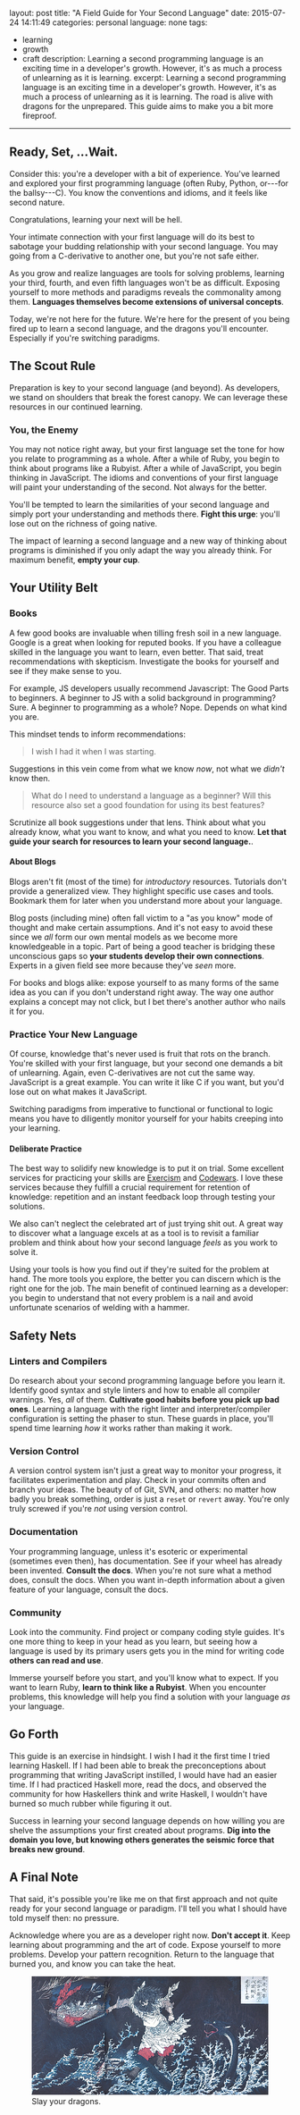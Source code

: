 layout: post
title: "A Field Guide for Your Second Language"
date: 2015-07-24 14:11:49
categories: personal
language: none
tags:
  - learning
  - growth
  - craft
description: Learning a second programming language is an exciting time in a developer's growth. However, it's as much a process of unlearning as it is learning.
excerpt: Learning a second programming language is an exciting time in a developer's growth. However, it's as much a process of unlearning as it is learning. The road is alive with dragons for the unprepared. This guide aims to make you a bit more fireproof.
---

<!-- toc -->

## Ready, Set, ...Wait.

Consider this: you're a developer with a bit of experience. You've learned and explored your first programming language (often Ruby, Python, or---for the ballsy---C). You know the conventions and idioms, and it feels like second nature.

Congratulations, learning your next will be hell.

Your intimate connection with your first language will do its best to sabotage your budding relationship with your second language. You may going from a C-derivative to another one, but you're not safe either.

As you grow and realize languages are tools for solving problems, learning your third, fourth, and even fifth languages won't be as difficult. Exposing yourself to more methods and paradigms reveals the commonality among them. **Languages themselves become extensions of universal concepts**.

Today, we're not here for the future. We're here for the present of you being fired up to learn a second language, and the dragons you'll encounter. Especially if you're switching paradigms.

## The Scout Rule

Preparation is key to your second language (and beyond). As developers, we stand on shoulders that break the forest canopy. We can leverage these resources in our continued learning.

### You, the Enemy

You may not notice right away, but your first language set the tone for how you relate to programming as a whole. After a while of Ruby, you begin to think about programs like a Rubyist. After a while of JavaScript, you begin thinking in JavaScript. The idioms and conventions of your first language will paint your understanding of the second. Not always for the better.

You'll be tempted to learn the similarities of your second language and simply port your understanding and methods there. **Fight this urge**: you'll lose out on the richness of going native.

The impact of learning a second language and a new way of thinking about programs is diminished if you only adapt the way you already think. For maximum benefit, **empty your cup**.

## Your Utility Belt

### Books

A few good books are invaluable when tilling fresh soil in a new language. Google is a great when looking for reputed books. If you have a colleague skilled in the language you want to learn, even better. That said, treat recommendations with skepticism. Investigate the books for yourself and see if they make sense to you.

<div class="post-body__note">
  For example, JS developers usually recommend Javascript: The Good Parts to beginners. A beginner to JS with a solid background in programming? Sure. A beginner to programming as a whole? Nope. Depends on what kind you are.
</div>

This mindset tends to inform recommendations:

> I wish I had it when I was starting.

Suggestions in this vein come from what we know *now*, not what we *didn't* know then.

> What do I need to understand a language as a beginner? Will this resource also set a good foundation for using its best features?

Scrutinize all book suggestions under that lens. Think about what you already know, what you want to know, and what you need to know. **Let that guide your search for resources to learn your second language.**.

#### About Blogs

Blogs aren't fit (most of the time) for *introductory* resources. Tutorials don't provide a generalized view. They highlight specific use cases and tools. Bookmark them for later when you understand more about your language.

Blog posts (including mine) often fall victim to a "as you know" mode of thought and make certain assumptions. And it's not easy to avoid these since we *all* form our own mental models as we become more knowledgeable in a topic. Part of being a good teacher is bridging these unconscious gaps so **your students develop their own connections**. Experts in a given field see more because they've *seen* more.

For books and blogs alike: expose yourself to as many forms of the same idea as you can if you don't understand right away. The way one author explains a concept may not click, but I bet there's another author who nails it for you.

### Practice Your New Language

Of course, knowledge that's never used is fruit that rots on the branch. You're skilled with your first language, but your second one demands a bit of unlearning. Again, even C-derivatives are not cut the same way. JavaScript is a great example. You can write it like C if you want, but you'd lose out on what makes it JavaScript.

Switching paradigms from imperative to functional or functional to logic means you have to diligently monitor yourself for your habits creeping into your learning.

#### Deliberate Practice

The best way to solidify new knowledge is to put it on trial. Some excellent services for practicing your skills are [Exercism][exercism] and [Codewars][codewars]. I love these services because they fulfill a crucial requirement for retention of knowledge: repetition and an instant feedback loop through testing your solutions.

We also can't neglect the celebrated art of just trying shit out. A great way to discover what a language excels at as a tool is to revisit a familiar problem and think about how your second language *feels* as you work to solve it.

Using your tools is how you find out if they're suited for the problem at hand. The more tools you explore, the better you can discern which is the right one for the job. The main benefit of continued learning as a developer: you begin to understand that not every problem is a nail and avoid unfortunate scenarios of welding with a hammer.

## Safety Nets

### Linters and Compilers

Do research about your second programming language before you learn it. Identify good syntax and style linters and how to enable all compiler warnings. Yes, *all* of them. **Cultivate good habits before you pick up bad ones**. Learning a language with the right linter and interpreter/compiler configuration is setting the phaser to stun. These guards in place, you'll spend time learning *how* it works rather than making it work.

### Version Control

A version control system isn't just a great way to monitor your progress, it facilitates experimentation and play. Check in your commits often and branch your ideas. The beauty of of Git, SVN, and others: no matter how badly you break something, order is just a `reset` or `revert` away. You're only truly screwed if you're *not* using version control.

### Documentation

Your programming language, unless it's esoteric or experimental (sometimes even then), has documentation. See if your wheel has already been invented. **Consult the docs**. When you're not sure what a method does, consult the docs. When you want in-depth information about a given feature of your language, consult the docs.

### Community

Look into the community. Find project or company coding style guides. It's one more thing to keep in your head as you learn, but seeing how a language is used by its primary users gets you in the mind for writing code **others can read and use**.

Immerse yourself before you start, and you'll know what to expect. If you want to learn Ruby, **learn to think like a Rubyist**. When you encounter problems, this knowledge will help you find a solution with your language *as* your language.

## Go Forth

This guide is an exercise in hindsight. I wish I had it the first time I tried learning Haskell. If I had been able to break the preconceptions about programming that writing JavaScript instilled, I would have had an easier time. If I had practiced Haskell more, read the docs, and observed the community for how Haskellers think and write Haskell, I wouldn't have burned so much rubber while figuring it out.

Success in learning your second language depends on how willing you are shelve the assumptions your first created about programs. **Dig into the domain you love, but knowing others generates the seismic force that breaks new ground**.

## A Final Note

That said, it's possible you're like me on that first approach and not quite ready for your second language or paradigm. I'll tell you what I should have told myself then: no pressure.

Acknowledge where you are as a developer right now. **Don't accept it**. Keep learning about programming and the art of code. Expose yourself to more problems. Develop your pattern recognition. Return to the language that burned you, and know you can take the heat.

<figure>
  <img src="/post-images/susanoo-no-mikoto-and-orochi.jpg" alt="Susanoo-no-Mikoto Fighting Orochi">
  <figcaption>Slay your dragons.</figcaption>
</figure>

[exercism]: http://exercism.io "Exercism"
[codewars]: http://codewars.com "Codewars"
